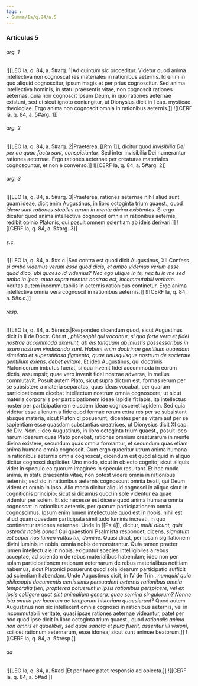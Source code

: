 ```yaml
---
tags : 
- Summa/Ia/q.84/a.5
---
```


### Articulus 5

###### arg. 1
![[LEO Ia, q. 84, a. 5#arg. 1|Ad quintum sic proceditur. Videtur quod anima intellectiva non cognoscat res materiales in rationibus aeternis. Id enim in quo aliquid cognoscitur, ipsum magis et per prius cognoscitur. Sed anima intellectiva hominis, in statu praesentis vitae, non cognoscit rationes aeternas, quia non cognoscit ipsum Deum, in quo rationes aeternae existunt, sed ei sicut ignoto coniungitur, ut Dionysius dicit in I cap. mysticae theologiae. Ergo anima non cognoscit omnia in rationibus aeternis.]]
![[CERF Ia, q. 84, a. 5#arg. 1]]

###### arg. 2
![[LEO Ia, q. 84, a. 5#arg. 2|Praeterea, [[Rm 1]], dicitur quod *invisibilia Dei per ea quae facta sunt, conspiciuntur*. Sed inter invisibilia Dei numerantur rationes aeternae. Ergo rationes aeternae per creaturas materiales cognoscuntur, et non e converso.]]
![[CERF Ia, q. 84, a. 5#arg. 2]]

###### arg. 3
![[LEO Ia, q. 84, a. 5#arg. 3|Praeterea, rationes aeternae nihil aliud sunt quam ideae, dicit enim Augustinus, in libro octoginta trium quaest., quod *ideae sunt rationes stabiles rerum in mente divina existentes*. Si ergo dicatur quod anima intellectiva cognoscit omnia in rationibus aeternis, redibit opinio Platonis, qui posuit omnem scientiam ab ideis derivari.]]
![[CERF Ia, q. 84, a. 5#arg. 3]]

###### s.c.
![[LEO Ia, q. 84, a. 5#s.c.|Sed contra est quod dicit Augustinus, XII Confess., *si ambo videmus verum esse quod dicis, et ambo videmus verum esse quod dico, ubi quaeso id videmus? Nec ego utique in te, nec tu in me sed ambo in ipsa, quae supra mentes nostras est, incommutabili veritate*. Veritas autem incommutabilis in aeternis rationibus continetur. Ergo anima intellectiva omnia vera cognoscit in rationibus aeternis.]]
![[CERF Ia, q. 84, a. 5#s.c.]]

###### resp.
![[LEO Ia, q. 84, a. 5#resp.|Respondeo dicendum quod, sicut Augustinus dicit in II de Doctr. Christ., *philosophi qui vocantur, si qua forte vera et fidei nostrae accommoda dixerunt, ab eis tanquam ab iniustis possessoribus in usum nostrum vindicanda sunt. Habent enim doctrinae gentilium quaedam simulata et superstitiosa figmenta, quae unusquisque nostrum de societate gentilium exiens, debet evitare*. Et ideo Augustinus, qui doctrinis Platonicorum imbutus fuerat, si qua invenit fidei accommoda in eorum dictis, assumpsit; quae vero invenit fidei nostrae adversa, in melius commutavit. Posuit autem Plato, sicut supra dictum est, formas rerum per se subsistere a materia separatas, quas ideas vocabat, per quarum participationem dicebat intellectum nostrum omnia cognoscere; ut sicut materia corporalis per participationem ideae lapidis fit lapis, ita intellectus noster per participationem eiusdem ideae cognosceret lapidem. Sed quia videtur esse alienum a fide quod formae rerum extra res per se subsistant absque materia, sicut Platonici posuerunt, dicentes per se vitam aut per se sapientiam esse quasdam substantias creatrices, ut Dionysius dicit XI cap. de Div. Nom.; ideo Augustinus, in libro octoginta trium quaest., posuit loco harum idearum quas Plato ponebat, rationes omnium creaturarum in mente divina existere, secundum quas omnia formantur, et secundum quas etiam anima humana omnia cognoscit. Cum ergo quaeritur utrum anima humana in rationibus aeternis omnia cognoscat, dicendum est quod aliquid in aliquo dicitur cognosci dupliciter. Uno modo, sicut in obiecto cognito; sicut aliquis videt in speculo ea quorum imagines in speculo resultant. Et hoc modo anima, in statu praesentis vitae, non potest videre omnia in rationibus aeternis; sed sic in rationibus aeternis cognoscunt omnia beati, qui Deum vident et omnia in ipso. Alio modo dicitur aliquid cognosci in aliquo sicut in cognitionis principio; sicut si dicamus quod in sole videntur ea quae videntur per solem. Et sic necesse est dicere quod anima humana omnia cognoscat in rationibus aeternis, per quarum participationem omnia cognoscimus. Ipsum enim lumen intellectuale quod est in nobis, nihil est aliud quam quaedam participata similitudo luminis increati, in quo continentur rationes aeternae. Unde in [[Ps 4]], dicitur, *multi dicunt, quis ostendit nobis bona?* Cui quaestioni Psalmista respondet, dicens, *signatum est super nos lumen vultus tui, domine*. Quasi dicat, per ipsam sigillationem divini luminis in nobis, omnia nobis demonstrantur. Quia tamen praeter lumen intellectuale in nobis, exiguntur species intelligibiles a rebus acceptae, ad scientiam de rebus materialibus habendam; ideo non per solam participationem rationum aeternarum de rebus materialibus notitiam habemus, sicut Platonici posuerunt quod sola idearum participatio sufficit ad scientiam habendam. Unde Augustinus dicit, in IV de Trin., *numquid quia philosophi documentis certissimis persuadent aeternis rationibus omnia temporalia fieri, propterea potuerunt in ipsis rationibus perspicere, vel ex ipsis colligere quot sint animalium genera, quae semina singulorum? Nonne ista omnia per locorum ac temporum historiam quaesierunt?* Quod autem Augustinus non sic intellexerit omnia cognosci in rationibus aeternis, vel in incommutabili veritate, quasi ipsae rationes aeternae videantur, patet per hoc quod ipse dicit in libro octoginta trium quaest., quod *rationalis anima non omnis et quaelibet, sed quae sancta et pura fuerit, asseritur illi visioni*, scilicet rationum aeternarum, esse idonea; sicut sunt animae beatorum.]]
![[CERF Ia, q. 84, a. 5#resp.]]

###### ad 
![[LEO Ia, q. 84, a. 5#ad |Et per haec patet responsio ad obiecta.]]
![[CERF Ia, q. 84, a. 5#ad ]]

